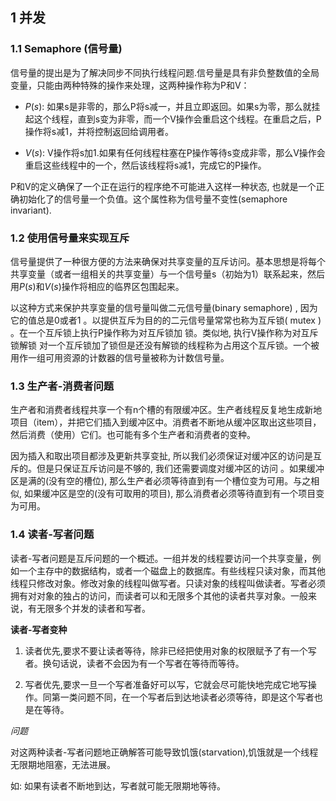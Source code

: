 ## 1 并发

### 1.1 Semaphore (信号量)

信号量的提出是为了解决同步不同执行线程问题.信号量是具有非负整数值的全局变量，只能由两种特殊的操作来处理，这两种操作称为P和V：

- $P(s)$: 如果s是非零的，那么P将s减一，并且立即返回。如果s为零，那么就挂起这个线程，直到s变为非零，而一个V操作会重启这个线程。在重启之后，P操作将s减1，并将控制返回给调用者。

- $V(s)$: V操作将s加1.如果有任何线程柱塞在P操作等待s变成非零，那么V操作会重启这些线程中的一个，然后该线程将s减1，完成它的P操作。

P和V的定义确保了一个正在运行的程序绝不可能进入这样一种状态, 也就是一个正确初始化了的信号量一个负值。这个属性称为信号量不变性(semaphore invariant).

### 1.2 使用信号量来实现互斥

信号量提供了一种很方便的方法来确保对共享变量的互斥访问。基本思想是将每个共享变量（或者一组相关的共享变量）与一个信号量s（初始为1）联系起来，然后用$P(s)$和$V(s)$操作将相应的临界区包围起来。


以这种方式来保护共享变量的信号量叫做二元信号量(binary semaphore) , 因为它的值总是0或者1 。以提供互斥为目的的二元信号量常常也称为互斥锁( mutex ) 。在一个互斥锁上执行P操作称为对互斥锁加 锁。类似地, 执行V操作称为对互斥锁解锁 对一个互斥锁加了锁但是还没有解锁的线程称为占用这个互斥锁。一个被用作一组可用资源的计数器的信号量被称为计数信号量。

### 1.3 生产者-消费者问题

生产者和消费者线程共享一个有n个槽的有限缓冲区。生产者线程反复地生成新地项目（item），并把它们插入到缓冲区中。消费者不断地从缓冲区取出这些项目，然后消费（使用）它们。也可能有多个生产者和消费者的变种。

因为插入和取出项目都涉及更新共享变扯, 所以我们必须保证对缓冲区的访问是互斥的。但是只保证互斥访问是不够的, 我们还需要调度对缓冲区的访问 。如果缓冲区是满的(没有空的槽位), 那么生产者必须等待直到有一个槽位变为可用。与之相似, 如果缓冲区是空的(没有可取用的项目), 那么消费者必须等待直到有一个项目变为可用。

### 1.4 读者-写者问题

读者-写者问题是互斥问题的一个概述。一组并发的线程要访问一个共享变量，例如一个主存中的数据结构，或者一个磁盘上的数据库。有些线程只读对象，而其他线程只修改对象。修改对象的线程叫做写者。只读对象的线程叫做读者。写者必须拥有对对象的独占的访问，而读者可以和无限多个其他的读者共享对象。一般来说，有无限多个并发的读者和写者。

**读者-写者变种**

1. 读者优先,要求不要让读者等待，除非已经把使用对象的权限赋予了有一个写者。换句话说，读者不会因为有一个写者在等待而等待。

2. 写者优先,要求一旦一个写者准备好可以写，它就会尽可能快地完成它地写操作。同第一类问题不同，在一个写者后到达地读者必须等待，即是这个写者也是在等待。

*问题*

对这两种读者-写者问题地正确解答可能导致饥饿(starvation),饥饿就是一个线程无限期地阻塞，无法进展。

如: 如果有读者不断地到达，写者就可能无限期地等待。


